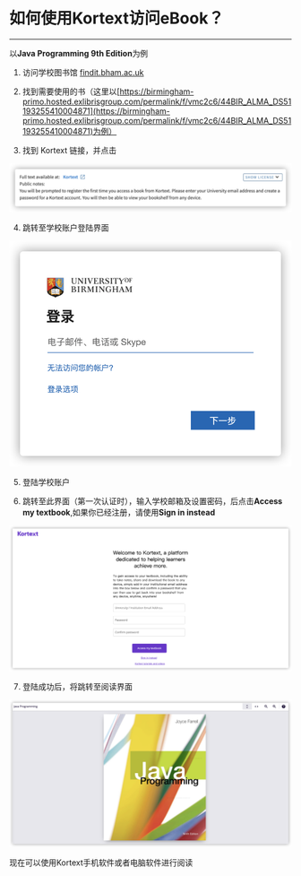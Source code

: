# 如何使用Kortext访问eBook？

---

以**Java Programming 9th Edition**为例

  1. 访问学校图书馆 [findit.bham.ac.uk](http://findit.bham.ac.uk/)


  2. 找到需要使用的书（这里以[https://birmingham-primo.hosted.exlibrisgroup.com/permalink/f/vmc2c6/44BIR_ALMA_DS51193255410004871](https://birmingham-primo.hosted.exlibrisgroup.com/permalink/f/vmc2c6/44BIR_ALMA_DS51193255410004871)为例）


  3. 找到 Kortext 链接，并点击

   ![](./1.png)
  
  4. 跳转至学校账户登陆界面

   ![](./2.png)
  
  5. 登陆学校账户

  
  6. 跳转至此界面（第一次认证时），输入学校邮箱及设置密码，后点击**Access my textbook**,如果你已经注册，请使用**Sign in instead**

   ![](./3.png)
  
  7. 登陆成功后，将跳转至阅读界面
  
   ![](./4.png)

现在可以使用Kortext手机软件或者电脑软件进行阅读

